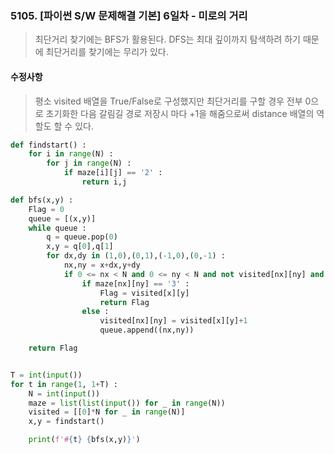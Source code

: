 ### 5105. [파이썬 S/W 문제해결 기본] 6일차 - 미로의 거리

> 최단거리 찾기에는 BFS가 활용된다. 
> DFS는 최대 깊이까지 탐색하려 하기 때문에 최단거리를 찾기에는 무리가 있다. 

#### 수정사항 
>평소 visited 배열을 True/False로 구성했지만
>최단거리를 구할 경우 전부 0으로 초기화한 다음
>갈림길 경로 저장시 마다 +1을 해줌으로써 distance 배열의 역할도 할 수 있다.   

```python
def findstart() :
    for i in range(N) : 
        for j in range(N) : 
            if maze[i][j] == '2' : 
                return i,j

def bfs(x,y) :
    Flag = 0
    queue = [(x,y)]
    while queue :
        q = queue.pop(0)
        x,y = q[0],q[1]
        for dx,dy in (1,0),(0,1),(-1,0),(0,-1) :
            nx,ny = x+dx,y+dy
            if 0 <= nx < N and 0 <= ny < N and not visited[nx][ny] and maze[nx][ny] != '1':
                if maze[nx][ny] == '3' :
                    Flag = visited[x][y]
                    return Flag
                else :
                    visited[nx][ny] = visited[x][y]+1
                    queue.append((nx,ny))

    return Flag


T = int(input())
for t in range(1, 1+T) :
    N = int(input())
    maze = list(list(input()) for _ in range(N))
    visited = [[0]*N for _ in range(N)]
    x,y = findstart()

    print(f'#{t} {bfs(x,y)}')
```